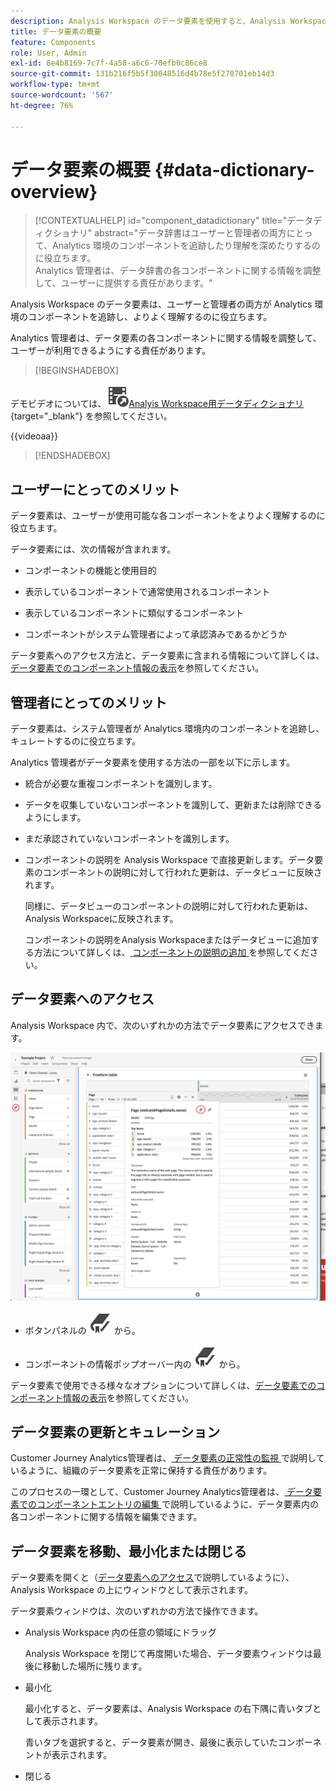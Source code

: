 ```yaml
---
description: Analysis Workspace のデータ要素を使用すると、Analysis Workspace の様々なコンポーネント（使用目的、承認済み、重複など）をカタログ化して追跡できます。
title: データ要素の概要
feature: Components
role: User, Admin
exl-id: 8e4b8169-7c7f-4a58-a6c6-70efb0c86ce8
source-git-commit: 131b216f5b5f30048516d4b78e5f270701eb14d3
workflow-type: tm+mt
source-wordcount: '567'
ht-degree: 76%

---
```


# データ要素の概要 {#data-dictionary-overview}

<!-- markdownlint-disable MD034 -->

>[!CONTEXTUALHELP]
>id="component_datadictionary"
>title="データディクショナリ"
>abstract="データ辞書はユーザーと管理者の両方にとって、Analytics 環境のコンポーネントを追跡したり理解を深めたりするのに役立ちます。<br/>Analytics 管理者は、データ辞書の各コンポーネントに関する情報を調整して、ユーザーに提供する責任があります。"

<!-- markdownlint-enable MD034 -->


Analysis Workspace のデータ要素は、ユーザーと管理者の両方が Analytics 環境のコンポーネントを追跡し、よりよく理解するのに役立ちます。

Analytics 管理者は、データ要素の各コンポーネントに関する情報を調整して、ユーザーが利用できるようにする責任があります。


>[!BEGINSHADEBOX]

デモビデオについては、![VideoCheckedOut](/help/assets/icons/VideoCheckedOut.svg)[Analyis Workspace用データディクショナリ ](https://video.tv.adobe.com/v/3418028/?quality=12&learn=on){target="_blank"} を参照してください。

{{videoaa}}

>[!ENDSHADEBOX]



## ユーザーにとってのメリット

データ要素は、ユーザーが使用可能な各コンポーネントをよりよく理解するのに役立ちます。

データ要素には、次の情報が含まれます。

* コンポーネントの機能と使用目的

* 表示しているコンポーネントで通常使用されるコンポーネント

* 表示しているコンポーネントに類似するコンポーネント

* コンポーネントがシステム管理者によって承認済みであるかどうか

データ要素へのアクセス方法と、データ要素に含まれる情報について詳しくは、[データ要素でのコンポーネント情報の表示](/help/components/data-dictionary/view-data-dictionary.md)を参照してください。

## 管理者にとってのメリット

データ要素は、システム管理者が Analytics 環境内のコンポーネントを追跡し、キュレートするのに役立ちます。

Analytics 管理者がデータ要素を使用する方法の一部を以下に示します。

* 統合が必要な重複コンポーネントを識別します。

* データを収集していないコンポーネントを識別して、更新または削除できるようにします。

* まだ承認されていないコンポーネントを識別します。

* コンポーネントの説明を Analysis Workspace で直接更新します。データ要素のコンポーネントの説明に対して行われた更新は、データビューに反映されます。

  同様に、データビューのコンポーネントの説明に対して行われた更新は、Analysis Workspaceに反映されます。

  コンポーネントの説明をAnalysis Workspaceまたはデータビューに追加する方法について詳しくは、[ コンポーネントの説明の追加 ](/help/components/add-component-descriptions.md) を参照してください。

## データ要素へのアクセス

Analysis Workspace 内で、次のいずれかの方法でデータ要素にアクセスできます。

![ 左側のパネルの「データ要素」アイコン ](assets/data-dictionary-access.png)

* ボタンパネルの ![ ブックマーク ](/help/assets/icons/Bookmark.svg) から。



* コンポーネントの情報ポップオーバー内の ![ ブックマーク ](/help/assets/icons/Bookmark.svg) から。


データ要素で使用できる様々なオプションについて詳しくは、[データ要素でのコンポーネント情報の表示](/help/components/data-dictionary/view-data-dictionary.md)を参照してください。

## データ要素の更新とキュレーション

Customer Journey Analytics管理者は、[ データ要素の正常性の監視 ](/help/components/data-dictionary/monitor-data-dictionary-health.md) で説明しているように、組織のデータ要素を正常に保持する責任があります。

このプロセスの一環として、Customer Journey Analytics管理者は、[ データ要素でのコンポーネントエントリの編集 ](/help/components/data-dictionary/edit-entries-data-dictionary.md) で説明しているように、データ要素内の各コンポーネントに関する情報を編集できます。

## データ要素を移動、最小化または閉じる

データ要素を開くと（[データ要素へのアクセス](#access-the-data-dictionary)で説明しているように）、Analysis Workspace の上にウィンドウとして表示されます。

データ要素ウィンドウは、次のいずれかの方法で操作できます。

* Analysis Workspace 内の任意の領域にドラッグ

  Analysis Workspace を閉じて再度開いた場合、データ要素ウィンドウは最後に移動した場所に残ります。<!--True?-->

* 最小化

  最小化すると、データ要素は、Analysis Workspace の右下隅に青いタブとして表示されます。

  青いタブを選択すると、データ要素が開き、最後に表示していたコンポーネントが表示されます。

* 閉じる
